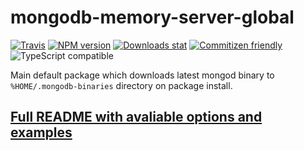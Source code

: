 # mongodb-memory-server-global

[![Travis](https://img.shields.io/travis/nodkz/mongodb-memory-server-global.svg)](https://travis-ci.org/nodkz/mongodb-memory-server-global)
[![NPM version](https://img.shields.io/npm/v/mongodb-memory-server-global.svg)](https://www.npmjs.com/package/mongodb-memory-server-global)
[![Downloads stat](https://img.shields.io/npm/dt/mongodb-memory-server-global.svg)](http://www.npmtrends.com/mongodb-memory-server-global)
[![Commitizen friendly](https://img.shields.io/badge/commitizen-friendly-brightgreen.svg)](http://commitizen.github.io/cz-cli/)
![TypeScript compatible](https://img.shields.io/badge/typescript-compatible-brightgreen.svg)

Main default package which downloads latest mongod binary to `%HOME/.mongodb-binaries` directory on package install.

## [Full README with avaliable options and examples](../../README.md)
